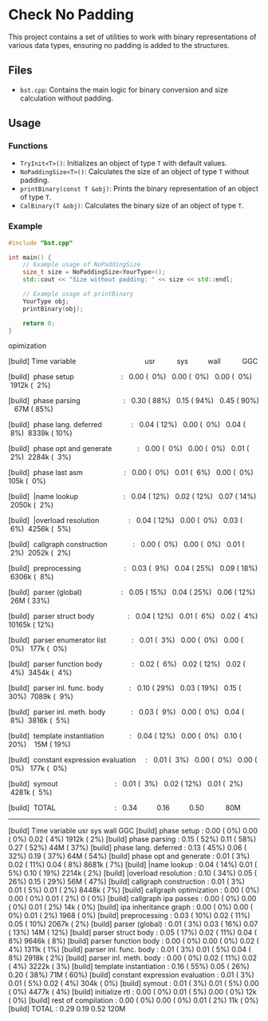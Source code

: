 # Check No Padding

This project contains a set of utilities to work with binary representations of various data types, ensuring no padding is added to the structures.

## Files

- `bst.cpp`: Contains the main logic for binary conversion and size calculation without padding.

## Usage

### Functions

- `TryInit<T>()`: Initializes an object of type `T` with default values.
- `NoPaddingSize<T>()`: Calculates the size of an object of type `T` without padding.
- `printBinary(const T &obj)`: Prints the binary representation of an object of type `T`.
- `CalBinary(T &obj)`: Calculates the binary size of an object of type `T`.

### Example

```cpp
#include "bst.cpp"

int main() {
    // Example usage of NoPaddingSize
    size_t size = NoPaddingSize<YourType>();
    std::cout << "Size without padding: " << size << std::endl;

    // Example usage of printBinary
    YourType obj;
    printBinary(obj);

    return 0;
}
```

opimization

[build] Time variable                                   usr           sys          wall           GGC

[build]  phase setup                        :   0.00 (  0%)   0.00 (  0%)   0.00 (  0%)  1912k (  2%)

[build]  phase parsing                      :   0.30 ( 88%)   0.15 ( 94%)   0.45 ( 90%)    67M ( 85%)

[build]  phase lang. deferred               :   0.04 ( 12%)   0.00 (  0%)   0.04 (  8%)  8339k ( 10%)

[build]  phase opt and generate             :   0.00 (  0%)   0.00 (  0%)   0.01 (  2%)  2284k (  3%)

[build]  phase last asm                     :   0.00 (  0%)   0.01 (  6%)   0.00 (  0%)   105k (  0%)

[build]  |name lookup                       :   0.04 ( 12%)   0.02 ( 12%)   0.07 ( 14%)  2050k (  2%)

[build]  |overload resolution               :   0.04 ( 12%)   0.00 (  0%)   0.03 (  6%)  4256k (  5%)

[build]  callgraph construction             :   0.00 (  0%)   0.00 (  0%)   0.01 (  2%)  2052k (  2%)

[build]  preprocessing                      :   0.03 (  9%)   0.04 ( 25%)   0.09 ( 18%)  6306k (  8%)

[build]  parser (global)                    :   0.05 ( 15%)   0.04 ( 25%)   0.06 ( 12%)    26M ( 33%)

[build]  parser struct body                 :   0.04 ( 12%)   0.01 (  6%)   0.02 (  4%) 10165k ( 12%)

[build]  parser enumerator list             :   0.01 (  3%)   0.00 (  0%)   0.00 (  0%)   177k (  0%)

[build]  parser function body               :   0.02 (  6%)   0.02 ( 12%)   0.02 (  4%)  3454k (  4%)

[build]  parser inl. func. body             :   0.10 ( 29%)   0.03 ( 19%)   0.15 ( 30%)  7089k (  9%)

[build]  parser inl. meth. body             :   0.03 (  9%)   0.00 (  0%)   0.04 (  8%)  3816k (  5%)

[build]  template instantiation             :   0.04 ( 12%)   0.00 (  0%)   0.10 ( 20%)    15M ( 19%)

[build]  constant expression evaluation     :   0.01 (  3%)   0.00 (  0%)   0.00 (  0%)   177k (  0%)

[build]  symout                             :   0.01 (  3%)   0.02 ( 12%)   0.01 (  2%)  4281k (  5%)

[build]  TOTAL                              :   0.34          0.16          0.50           80M

---
[build] Time variable                                   usr           sys          wall           GGC
[build]  phase setup                        :   0.00 (  0%)   0.00 (  0%)   0.02 (  4%)  1912k (  2%)
[build]  phase parsing                      :   0.15 ( 52%)   0.11 ( 58%)   0.27 ( 52%)    44M ( 37%)
[build]  phase lang. deferred               :   0.13 ( 45%)   0.06 ( 32%)   0.19 ( 37%)    64M ( 54%)
[build]  phase opt and generate             :   0.01 (  3%)   0.02 ( 11%)   0.04 (  8%)  8681k (  7%)
[build]  |name lookup                       :   0.04 ( 14%)   0.01 (  5%)   0.10 ( 19%)  2214k (  2%)
[build]  |overload resolution               :   0.10 ( 34%)   0.05 ( 26%)   0.15 ( 29%)    56M ( 47%)
[build]  callgraph construction             :   0.01 (  3%)   0.01 (  5%)   0.01 (  2%)  8448k (  7%)
[build]  callgraph optimization             :   0.00 (  0%)   0.00 (  0%)   0.01 (  2%)     0  (  0%)
[build]  callgraph ipa passes               :   0.00 (  0%)   0.00 (  0%)   0.01 (  2%)    14k (  0%)
[build]  ipa inheritance graph              :   0.00 (  0%)   0.00 (  0%)   0.01 (  2%)  1968  (  0%)
[build]  preprocessing                      :   0.03 ( 10%)   0.02 ( 11%)   0.05 ( 10%)  2067k (  2%)
[build]  parser (global)                    :   0.01 (  3%)   0.03 ( 16%)   0.07 ( 13%)    14M ( 12%)
[build]  parser struct body                 :   0.05 ( 17%)   0.02 ( 11%)   0.04 (  8%)  9646k (  8%)
[build]  parser function body               :   0.00 (  0%)   0.00 (  0%)   0.02 (  4%)  1311k (  1%)
[build]  parser inl. func. body             :   0.01 (  3%)   0.01 (  5%)   0.04 (  8%)  2918k (  2%)
[build]  parser inl. meth. body             :   0.00 (  0%)   0.02 ( 11%)   0.02 (  4%)  3222k (  3%)
[build]  template instantiation             :   0.16 ( 55%)   0.05 ( 26%)   0.20 ( 38%)    71M ( 60%)
[build]  constant expression evaluation     :   0.01 (  3%)   0.01 (  5%)   0.02 (  4%)   304k (  0%)
[build]  symout                             :   0.01 (  3%)   0.01 (  5%)   0.00 (  0%)  4477k (  4%)
[build]  initialize rtl                     :   0.00 (  0%)   0.01 (  5%)   0.00 (  0%)    12k (  0%)
[build]  rest of compilation                :   0.00 (  0%)   0.00 (  0%)   0.01 (  2%)    11k (  0%)
[build]  TOTAL                              :   0.29          0.19          0.52          120M